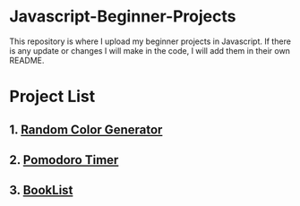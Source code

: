 # Javascript-Beginner-Projects
This repository is where I upload my beginner projects in Javascript. If there is any update or changes I will make in the code, I will add them in their own README.

<h1> Project List </h1>

<h2> 1. <a href="https://github.com/Denz001/Random-Color-Generator">Random Color Generator</a>
<h2> 2. <a href="https://github.com/Denz001/Pomodoro-Timer">Pomodoro Timer</a>
<h2> 3. <a href="https://github.com/Denz001/BookList">BookList</a>
